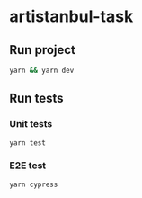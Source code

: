 # artistanbul-task

## Run project

```bash
yarn && yarn dev
```

## Run tests

### Unit tests

```bash
yarn test
```

### E2E test

```bash
yarn cypress
```
